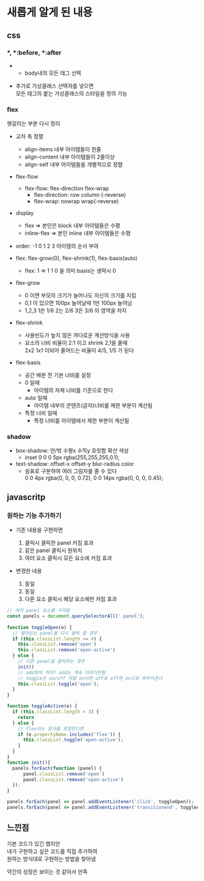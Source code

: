 # 새롭게 알게 된 내용

## css

### *, *:before, *:after

- * body내의 모든 태그 선택

- 추가로 가상클래스 선택자를 넣으면  
모든 태그의 붙는 가상클래스의 스타일을 정의 가능

### flex

헷갈리는 부분 다시 정리

- 교차 축 정렬
  - align-items 내부 아이템들이 한줄
  - align-content 내부 아이템들이 2줄이상
  - align-self 내부 아이템들을 개별적으로 정렬

- flex-flow
  - flex-flow: flex-direction flex-wrap
    - flex-direction: row column (-reverse)
    - flex-wrap: nowrap wrap(-reverse)

- display
  - flex => 본인은 block 내부 아이템들은 수평
  - inline-flex => 본인 inline 내부 아이템들은 수평

- order: -1 0 1 2 3 아이템의 순서 부여

- flex: flex-grow(0), flex-shrink(1), flex-basis(auto)
  - flex: 1 => 1 1 0 을 의미 basis는 생략시 0

- flex-grow
  - 0 이면 부모의 크기가 늘어나도 자신의 크기를 지킴
  - 0,1 이 있으면 100px 늘어날때 1만 100px 늘어남
  - 1,2,3 1은 1/6 2는 2/6 3은 3/6 의 영역을 차지

- flex-shrink
  - 사용빈도가 높지 않은 까다로운 계산방식을 사용
  - 요소의 너비 비율이 2:1 이고 shrink 2,1을 줄때  
  2x2 1x1 이되어 줄어드는 비율이 4/5, 1/5 가 된다

- flex-basis
  - 공간 배분 전 기본 너비를 설정
  - 0 일때
    - 아이템의 자체 너비를 기준으로 한다
  - auto 일때
    - 아이템 내부의 콘텐츠(글자)너비를 제한 부분이 계산됨
  - 특정 너비 일때
    - 특정 너비를 아이템에서 제한 부분이 계산됨

### shadow

- box-shadow: 안/밖 수평x 수직y 흐릿함 확산 색상 
  - inset 0 0 0 5px rgba(255,255,255,0.1);
- text-shadow: offset-x offset-y blur-radius color
  - 쉼표로 구분하여 여러 그림자를 줄 수 있다  
  0 0 4px rgba(0, 0, 0, 0.72), 0 0 14px rgba(0, 0, 0, 0.45);


## javascritp

### 원하는 기능 추가하기

- 기존 내용을 구현하면
  1. 클릭시 클릭한 panel 커짐 효과
  2. 같은 panel 클릭시 원위치
  3. 여러 요소 클릭시 모든 요소에 커짐 효과

- 변경한 내용
  1. 동일
  2. 동일
  3. 다른 요소 클릭시 해당 요소에만 커짐 효과


```javascript
// 여러 panel 요소를 가져옴
const panels = document.querySelectorAll('.panel');
 
function toggleOpen(e) {
  // 열려있는 panel을 다시 클릭 할 경우
  if (this.classList.length >= 4) {
    this.classList.remove('open')
    this.classList.remove('open-active')
  } else {
    // 다른 panel을 클릭하는 경우
    init()
    // add와의 차이? add는 계속 더하기만함
    // toggle은 on/off 처럼 on이면 off로 off면 on으로 바꾸어준다
    this.classList.toggle('open');
  }
}

function toggleActive(e) {
  if (this.classList.length < 3) {
    return
  } else {
    // flex라는 문자를 포함한다면
    if (e.propertyName.includes('flex')) {
      this.classList.toggle('open-active');
    }
  }
}
function init(){
  panels.forEach(function (panel) {
      panel.classList.remove('open')
      panel.classList.remove('open-active')
  });
}

panels.forEach(panel => panel.addEventListener('click', toggleOpen));
panels.forEach(panel => panel.addEventListener('transitionend', toggleActive));
```

## 느낀점

기본 코드가 있긴 했지만  
내가 구현하고 싶은 코드를 직접 추가하여  
원하는 방식대로 구현하는 방법을 찾아냄

약간의 성장은 보이는 것 같아서 만족
